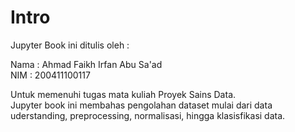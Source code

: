 # Intro

Jupyter Book ini ditulis oleh :

Nama : Ahmad Faikh Irfan Abu Sa'ad <br>
NIM : 200411100117

Untuk memenuhi tugas mata kuliah Proyek Sains Data.<br>
Jupyter book ini membahas pengolahan dataset mulai dari data uderstanding, preprocessing, normalisasi, hingga klasisfikasi data.

```{tableofcontents}

```
